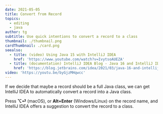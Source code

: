 ```yaml
---
date: 2021-05-05
title: Convert from Record
topics:
  - editing
  - java
author: tg
subtitle: Use quick intentions to convert a record to a class
thumbnail: ./thumbnail.png
cardThumbnail: ./card.png
seealso:
  - title: (video) Using Java 15 with IntelliJ IDEA
    href: 'https://www.youtube.com/watch?v=IvytsoAUEZA'
  - title: (documentation) IntelliJ IDEA Blog - Java 16 and IntelliJ IDEA
    href: 'https://blog.jetbrains.com/idea/2021/03/java-16-and-intellij-idea/'
video: 'https://youtu.be/byGjzMHqwcc'
---
```

If we decide that maybe a record should be a full Java class, we can get IntelliJ IDEA to automatically convert a record into a Java class.

Press **⌥⏎** (macOS), or **Alt+Enter** (Windows/Linux) on the record name, and IntelliJ IDEA offers a suggestion to convert the record to a class.
